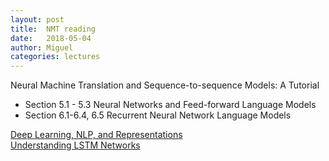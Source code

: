 ```yaml
---
layout: post
title:  NMT reading
date:   2018-05-04
author: Miguel
categories: lectures
---
```


Neural Machine Translation and Sequence-to-sequence Models: A Tutorial
* Section 5.1 - 5.3 Neural Networks and Feed-forward Language Models
* Section 6.1-6.4, 6.5 Recurrent Neural Network Language Models

[Deep Learning, NLP, and Representations](http://colah.github.io/posts/2014-07-NLP-RNNs-Representations)  
[Understanding LSTM Networks](http://colah.github.io/posts/2015-08-Understanding-LSTMs)





